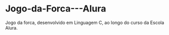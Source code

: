 # Jogo-da-Forca---Alura
Jogo da forca, desenvolvido em Linguagem C, ao longo do curso da Escola Alura.

